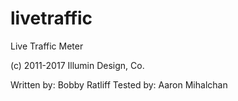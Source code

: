 # livetraffic

Live Traffic Meter

(c) 2011-2017 Illumin Design, Co.

Written by: Bobby Ratliff
Tested by: Aaron Mihalchan
